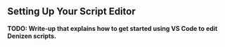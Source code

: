 Setting Up Your Script Editor
-----------------------------

**TODO: Write-up that explains how to get started using VS Code to edit Denizen scripts.**
